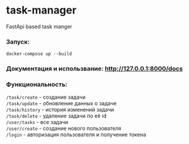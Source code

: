 # task-manager
FastApi based task manger

### Запуск:
```
docker-compose up --build
```
### Документация и использвание: http://127.0.0.1:8000/docs

### Функциональность:
```/task/create```  - создание задачи<br>
```/task/update```  - обновление данных о задаче<br>
```/task/history``` - история изменений задачи<br>
```/task/delete```  - удаление задачи по её id<br>
```/user/tasks```   - все задачи<br>
```/user/create```  - создание нового пользователя<br>
```/login```        - авторизация пользователя и получение токена<br>
